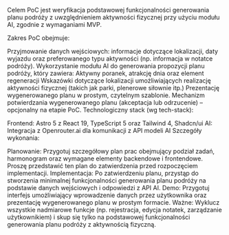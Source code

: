 Celem PoC jest weryfikacja podstawowej funkcjonalności generowania planu podróży z uwzględnieniem aktywności fizycznej przy użyciu modułu AI, zgodnie z wymaganiami MVP.

Zakres PoC obejmuje:

Przyjmowanie danych wejściowych: informacje dotyczące lokalizacji, daty wyjazdu oraz preferowanego typu aktywności (np. informacja w notatce podróży).
Wykorzystanie modułu AI do generowania propozycji planu podróży, który zawiera:
Aktywny poranek, atrakcję dnia oraz element regeneracji
Wskazówki dotyczące lokalizacji umożliwiających realizację aktywności fizycznej (takich jak parki, plenerowe siłownie itp.)
Prezentację wygenerowanego planu w prostym, czytelnym szablonie.
Mechanizm potwierdzania wygenerowanego planu (akceptacja lub odrzucenie) – opcjonalny na etapie PoC.
Technologiczny stack (wg tech-stack):

Frontend: Astro 5 z React 19, TypeScript 5 oraz Tailwind 4, Shadcn/ui
AI: Integracja z Openrouter.ai dla komunikacji z API modeli AI
Szczegóły wykonania:

Planowanie: Przygotuj szczegółowy plan prac obejmujący podział zadań, harmonogram oraz wymagane elementy backendowe i frontendowe. Proszę przedstawić ten plan do zatwierdzenia przed rozpoczęciem implementacji.
Implementacja: Po zatwierdzeniu planu, przystąp do stworzenia minimalnej funkcjonalności generowania planu podróży na podstawie danych wejściowych i odpowiedzi z API AI.
Demo: Przygotuj interfejs umożliwiający wprowadzenie danych przez użytkownika oraz prezentację wygenerowanego planu w prostym formacie.
Ważne: Wyklucz wszystkie nadmiarowe funkcje (np. rejestracja, edycja notatek, zarządzanie użytkownikiem) i skup się tylko na podstawowej funkcjonalności generowania planu podróży z aktywnością fizyczną.